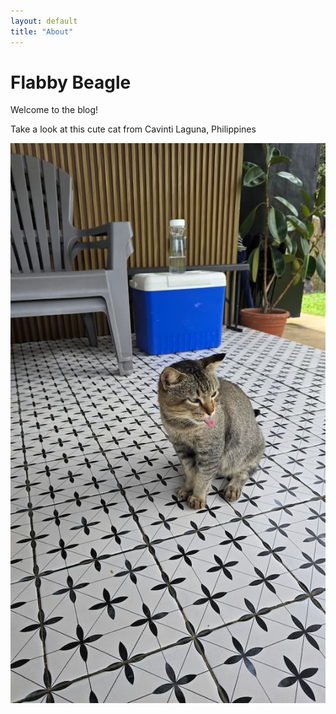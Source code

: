 ```yaml
---
layout: default
title: "About"
---
```


# Flabby Beagle

Welcome to the blog!

Take a look at this cute cat from Cavinti Laguna, Philippines

<img src="/assets/images/cat_placeholder_small.jpg" class="small-img" alt="cat_laguna_cavinti">





